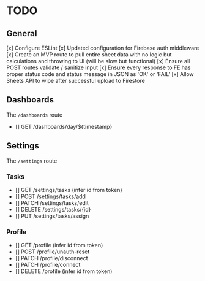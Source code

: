 # TODO

## General

[x] Configure ESLint
[x] Updated configuration for Firebase auth middleware
[x] Create an MVP route to pull entire sheet data with no logic but calculations and throwing to UI (will be slow but functional)
[x] Ensure all POST routes validate / sanitize input
[x] Ensure every response to FE has proper status code and status message in JSON as 'OK' or 'FAIL'
[x] Allow Sheets API to wipe after successful upload to Firestore

## Dashboards

The `/dashboards` route

- [] GET /dashboards/day/${timestamp}

## Settings

The `/settings` route

### Tasks
- [] GET /settings/tasks (infer id from token)
- [] POST /settings/tasks/add
- [] PATCH /settings/tasks/edit
- [] DELETE /settings/tasks/{id}
- [] PUT /settings/tasks/assign

### Profile
- [] GET /profile (infer id from token)
- [] POST /profile/unauth-reset
- [] PATCH /profile/disconnect
- [] PATCH /profile/connect
- [] DELETE /profile (infer id from token)